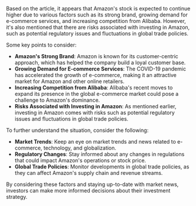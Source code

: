 Based on the article, it appears that Amazon's stock is expected to continue higher due to various factors such as its strong brand, growing demand for e-commerce services, and increasing competition from Alibaba. However, it's also mentioned that there are risks associated with investing in Amazon, such as potential regulatory issues and fluctuations in global trade policies.

Some key points to consider:

*   **Amazon's Strong Brand**: Amazon is known for its customer-centric approach, which has helped the company build a loyal customer base.
*   **Growing Demand for E-commerce Services**: The COVID-19 pandemic has accelerated the growth of e-commerce, making it an attractive market for Amazon and other online retailers.
*   **Increasing Competition from Alibaba**: Alibaba's recent moves to expand its presence in the global e-commerce market could pose a challenge to Amazon's dominance.
*   **Risks Associated with Investing in Amazon**: As mentioned earlier, investing in Amazon comes with risks such as potential regulatory issues and fluctuations in global trade policies.

To further understand the situation, consider the following:

*   **Market Trends**: Keep an eye on market trends and news related to e-commerce, technology, and globalization.
*   **Regulatory Changes**: Stay informed about any changes in regulations that could impact Amazon's operations or stock price.
*   **Global Trade Policies**: Monitor developments in global trade policies, as they can affect Amazon's supply chain and revenue streams.

By considering these factors and staying up-to-date with market news, investors can make more informed decisions about their investment strategy.